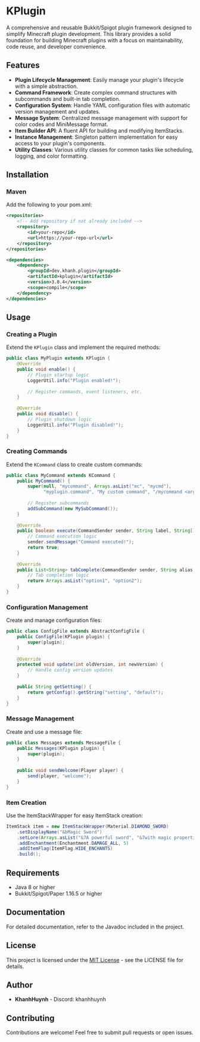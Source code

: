 # KPlugin

A comprehensive and reusable Bukkit/Spigot plugin framework designed to simplify Minecraft plugin development. This library provides a solid foundation for building Minecraft plugins with a focus on maintainability, code reuse, and developer convenience.

## Features

- **Plugin Lifecycle Management**: Easily manage your plugin's lifecycle with a simple abstraction.
- **Command Framework**: Create complex command structures with subcommands and built-in tab completion.
- **Configuration System**: Handle YAML configuration files with automatic version management and updates.
- **Message System**: Centralized message management with support for color codes and MiniMessage format.
- **Item Builder API**: A fluent API for building and modifying ItemStacks.
- **Instance Management**: Singleton pattern implementation for easy access to your plugin's components.
- **Utility Classes**: Various utility classes for common tasks like scheduling, logging, and color formatting.

## Installation

### Maven

Add the following to your pom.xml:

```xml
<repositories>
    <!-- Add repository if not already included -->
    <repository>
        <id>your-repo</id>
        <url>https://your-repo-url</url>
    </repository>
</repositories>

<dependencies>
    <dependency>
        <groupId>dev.khanh.plugin</groupId>
        <artifactId>kplugin</artifactId>
        <version>3.0.4</version>
        <scope>compile</scope>
    </dependency>
</dependencies>
```

## Usage

### Creating a Plugin

Extend the `KPlugin` class and implement the required methods:

```java
public class MyPlugin extends KPlugin {
    @Override
    public void enable() {
        // Plugin startup logic
        LoggerUtil.info("Plugin enabled!");
        
        // Register commands, event listeners, etc.
    }
    
    @Override
    public void disable() {
        // Plugin shutdown logic
        LoggerUtil.info("Plugin disabled!");
    }
}
```

### Creating Commands

Extend the `KCommand` class to create custom commands:

```java
public class MyCommand extends KCommand {
    public MyCommand() {
        super(null, "mycommand", Arrays.asList("mc", "mycmd"), 
              "myplugin.command", "My custom command", "/mycommand <arg>");
        
        // Register subcommands
        addSubCommand(new MySubCommand());
    }
    
    @Override
    public boolean execute(CommandSender sender, String label, String[] args) {
        // Command execution logic
        sender.sendMessage("Command executed!");
        return true;
    }
    
    @Override
    public List<String> tabComplete(CommandSender sender, String alias, String[] args) {
        // Tab completion logic
        return Arrays.asList("option1", "option2");
    }
}
```

### Configuration Management

Create and manage configuration files:

```java
public class ConfigFile extends AbstractConfigFile {
    public ConfigFile(KPlugin plugin) {
        super(plugin);
    }
    
    @Override
    protected void update(int oldVersion, int newVersion) {
        // Handle config version updates
    }
    
    public String getSetting() {
        return getConfig().getString("setting", "default");
    }
}
```

### Message Management

Create and use a message file:

```java
public class Messages extends MessageFile {
    public Messages(KPlugin plugin) {
        super(plugin);
    }
    
    public void sendWelcome(Player player) {
        send(player, "welcome");
    }
}
```

### Item Creation

Use the ItemStackWrapper for easy ItemStack creation:

```java
ItemStack item = new ItemStackWrapper(Material.DIAMOND_SWORD)
    .setDisplayName("&bMagic Sword")
    .setLore(Arrays.asList("&7A powerful sword", "&7with magic properties"))
    .addEnchantment(Enchantment.DAMAGE_ALL, 5)
    .addItemFlag(ItemFlag.HIDE_ENCHANTS)
    .build();
```

## Requirements

- Java 8 or higher
- Bukkit/Spigot/Paper 1.16.5 or higher

## Documentation

For detailed documentation, refer to the Javadoc included in the project.

## License

This project is licensed under the [MIT License](LICENSE) - see the LICENSE file for details.

## Author

- **KhanhHuynh** - Discord: khanhhuynh

## Contributing

Contributions are welcome! Feel free to submit pull requests or open issues.
